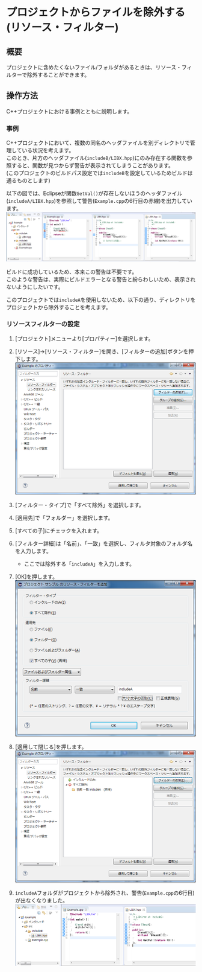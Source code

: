 # プロジェクトからファイルを除外する(リソース・フィルター)

## 概要

プロジェクトに含めたくないファイル/フォルダがあるときは、リソース・フィルターで除外することができます。

## 操作方法

C++プロジェクトにおける事例とともに説明します。

### 事例

C++プロジェクトにおいて、複数の同名のヘッダファイルを別ディレクトリで管理している状況を考えます。  
このとき、片方のヘッダファイル(`includeB/LIBX.hpp`)にのみ存在する関数を参照すると、関数が見つからず警告が表示されてしまうことがあります。  
(このプロジェクトのビルドパス設定では`includeB`を設定しているためビルドは通るものとします)

以下の図では、Eclipseが関数`GetVal()`が存在しないほうのヘッダファイル(`includeA/LIBX.hpp`)を参照して警告(`Example.cpp`の6行目の赤線)を出力しています。  
![](image1.png)

ビルドに成功しているため、本来この警告は不要です。  
このような警告は、実際にビルドエラーとなる警告と紛らわしいため、表示されないようにしたいです。  

このプロジェクトでは`includeA`を使用しないため、以下の通り、ディレクトリをプロジェクトから除外することを考えます。

### リソースフィルターの設定
1. [プロジェクト]メニューより[プロパティー]を選択します。
2. [リソース]→[リソース・フィルター]を開き、[フィルターの追加]ボタンを押下します。  
  ![](image2.png)

3. [フィルター・タイプ]で「すべて除外」を選択します。
4. [適用先]で「フォルダー」を選択します。
5. [すべての子]にチェックを入れます。
6. [フィルター詳細]は「名前」、「一致」を選択し、フィルタ対象のフォルダ名を入力します。
   * ここでは除外する「`includeA`」を入力します。

7. [OK]を押します。  
![](image3.png)

8. [適用して閉じる]を押します。  
![](image4.png)

9. `includeA`フォルダがプロジェクトから除外され、警告(`Example.cpp`の6行目)が出なくなりました。  
![](image5.png)